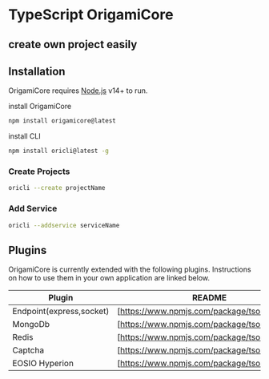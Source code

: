 # TypeScript OrigamiCore
## create own project easily


## Installation

OrigamiCore requires [Node.js](https://nodejs.org/) v14+ to run.

install OrigamiCore
```sh
npm install origamicore@latest
```

install CLI
```sh
npm install oricli@latest -g
```

### Create Projects

```sh
oricli --create projectName
```

### Add Service

```sh
oricli --addservice serviceName
```

## Plugins

OrigamiCore is currently extended with the following plugins.
Instructions on how to use them in your own application are linked below.

| Plugin | README |
| ------ | ------ |
| Endpoint(express,socket) | [https://www.npmjs.com/package/tsoriendpoint] | 
| MongoDb | [https://www.npmjs.com/package/tsorimongo] | 
| Redis | [https://www.npmjs.com/package/tsoriredis] | 
| Captcha | [https://www.npmjs.com/package/tsoricaptcha] | 
| EOSIO Hyperion | [https://www.npmjs.com/package/tsorihyperion] | 

